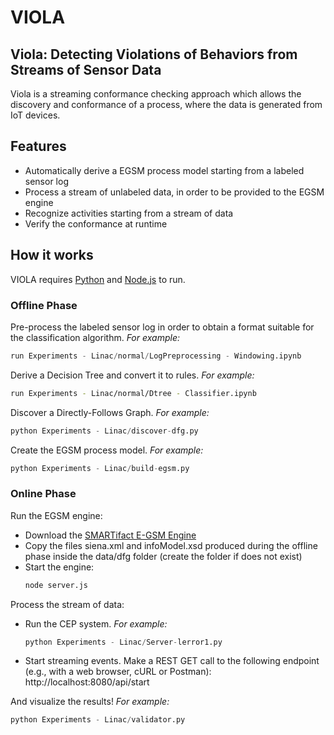 # VIOLA
## Viola: Detecting Violations of Behaviors from Streams of Sensor Data

Viola is a streaming conformance checking approach which allows the discovery and conformance of a process, where the data is generated from IoT devices.

## Features

- Automatically derive a EGSM process model starting from a labeled sensor log
- Process a stream of unlabeled data, in order to be provided to the EGSM engine
- Recognize activities starting from a stream of data
- Verify the conformance at runtime

## How it works

VIOLA requires [Python](https://www.python.org/) and [Node.js](https://nodejs.org/) to run.

### Offline Phase

Pre-process the labeled sensor log in order to obtain a format suitable for the classification algorithm.
_For example:_
```python
run Experiments - Linac/normal/LogPreprocessing - Windowing.ipynb
```

Derive a Decision Tree and convert it to rules.
_For example:_
```sh
run Experiments - Linac/normal/Dtree - Classifier.ipynb
```

Discover a Directly-Follows Graph.
_For example:_
```python
python Experiments - Linac/discover-dfg.py
```

Create the EGSM process model.
_For example:_
```python
python Experiments - Linac/build-egsm.py 
```

### Online Phase

Run the EGSM engine:
- Download the [SMARTifact E-GSM Engine](https://bitbucket.org/polimiisgroup/egsmengine/src/master/)
- Copy the files siena.xml and infoModel.xsd produced during the offline phase inside the data/dfg folder (create the folder if does not exist)
- Start the engine:
    ```sh
    node server.js 
    ```

Process the stream of data:
- Run the CEP system. 
_For example:_
    ```python
    python Experiments - Linac/Server-lerror1.py
    ```
- Start streaming events.
    Make a REST GET call to the following endpoint (e.g., with a web browser, cURL or Postman):
    http://localhost:8080/api/start

And visualize the results!
_For example:_
```python
python Experiments - Linac/validator.py
```

